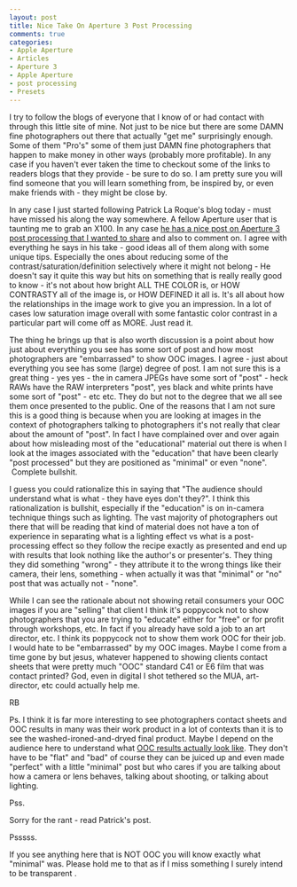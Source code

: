 ```yaml
---
layout: post
title: Nice Take On Aperture 3 Post Processing
comments: true
categories:
- Apple Aperture
- Articles
- Aperture 3
- Apple Aperture
- post processing
- Presets
---
```

I try to follow the blogs of everyone that I know of or had contact with through this little site of mine. Not just to be nice but there are some DAMN fine photographers out there that actually "get me" surprisingly enough. Some of them "Pro's" some of them just DAMN fine photographers that happen to make money in other ways (probably more profitable). In any case if you haven't ever taken the time to checkout some of the links to readers blogs that they provide - be sure to do so. I am pretty sure you will find someone that you will learn something from, be inspired by, or even make friends with - they might be close by.

In any case I just started following Patrick La Roque's blog today - must have missed his along the way somewhere. A fellow Aperture user that is taunting me to grab an X100. In any case <a href="http://www.laroquephoto.com/blog/2011/07/14/dissecting-the-look-post-processing-in-aperture-3/">he has a nice post on Aperture 3 post processing that I wanted to share</a> and also to comment on. I agree with everything he says in his take - good ideas all of them along with some unique tips. Especially the ones about reducing some of the contrast/saturation/definition selectively where it might not belong - He doesn't say it quite this way but hits on something that is really really good to know - it's not about how bright ALL THE COLOR is, or HOW CONTRASTY all of the image is, or HOW DEFINED it all is. It's all about how the relationships in the image work to give you an impression. In a lot of cases low saturation image overall with some fantastic color contrast in a particular part will come off as MORE. Just read it.

The thing he brings up that is also worth discussion is a point about how just about everything you see has some sort of post and how most photographers are "embarrassed" to show OOC images. I agree - just about everything you see has some (large) degree of post. I am not sure this is a great thing - yes yes - the in camera JPEGs have some sort of "post" - heck RAWs have the RAW interpreters "post", yes black and white prints have some sort of "post" - etc etc. They do but not to the degree that we all see them once presented to the public. One of the reasons that I am not sure this is a good thing is because when you are looking at images in the context of photographers talking to photographers it's not really that clear about the amount of "post". In fact I have complained over and over again about how misleading most of the "educational" material out there is when I look at the images associated with the "education" that have been clearly "post processed" but they are positioned as "minimal" or even "none".  Complete bullshit.

I guess you could rationalize this in saying that "The audience should understand what is what - they have eyes don't they?". I think this rationalization is bullshit, especially if the "education" is on in-camera technique things such as lighting. The vast majority of photographers out there that will be reading that kind of material does not have a ton of experience in separating what is a lighting effect vs what is a post-processing effect so they follow the recipe exactly as presented and end up with results that look nothing like the author's or presenter's. They thing they did something "wrong" - they attribute it to the wrong things like their camera, their lens, something - when actually it was that "minimal" or "no" post that was actually not - "none".

While I can see the rationale about not showing retail consumers your OOC images if you are "selling" that client I think it's poppycock not to show photographers that you are trying to "educate" either for "free" or for profit through workshops, etc. In fact if you already have sold a job to an art director, etc. I think its poppycock not to show them work OOC for their job. I would hate to be "embarrassed" by my OOC images. Maybe I come from a time gone by but jesus, whatever happened to showing clients contact sheets that were pretty much "OOC" standard C41 or E6 film that was contact printed? God, even in digital I shot tethered so the MUA, art-director, etc could actually help me.

RB

Ps. I think it is far more interesting to see photographers contact sheets and OOC results in many was their work product in a lot of contexts than it is to see the washed-ironed-and-dryed final product. Maybe I depend on the audience here to understand what <a href="http://photo.rwboyer.com/2010/02/17/beater-camera-follow-up-nikon-d2h-the-beast/">OOC results actually look like</a>. They don't have to be "flat" and "bad" of course they can be juiced up and even made "perfect" with a little "minimal" post but who cares if you are talking about how a camera or lens behaves, talking about shooting, or talking about lighting.

Pss.

Sorry for the rant - read Patrick's post.

Psssss.

If you see anything here that is NOT OOC you will know exactly what "minimal" was. Please hold me to that as if I miss something I surely intend to be transparent .